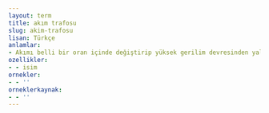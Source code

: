 ```yaml
---
layout: term
title: akım trafosu
slug: akim-trafosu
lisan: Türkçe
anlamlar:
- Akımı belli bir oran içinde değiştirip yüksek gerilim devresinden yalıtım altında koruyan ve ölçü devrelerine veren araç
ozellikler:
- - isim
ornekler:
- - ''
orneklerkaynak:
- - ''
---
```

